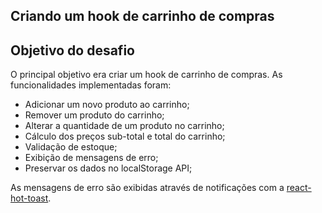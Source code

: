 ## Criando um hook de carrinho de compras

## Objetivo do desafio

O principal objetivo era criar um hook de carrinho de compras. As funcionalidades implementadas foram:

- Adicionar um novo produto ao carrinho;
- Remover um produto do carrinho;
- Alterar a quantidade de um produto no carrinho;
- Cálculo dos preços sub-total e total do carrinho;
- Validação de estoque;
- Exibição de mensagens de erro;
- Preservar os dados no localStorage API;

As mensagens de erro são exibidas através de notificações com a [react-hot-toast](https://react-hot-toast.com/).